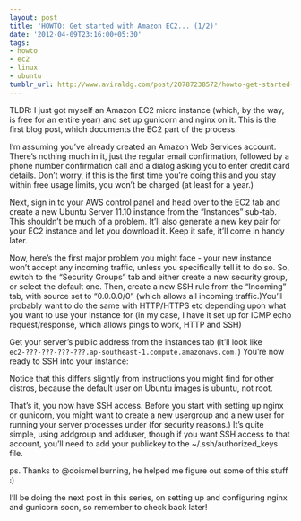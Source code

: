 ```yaml
---
layout: post
title: 'HOWTO: Get started with Amazon EC2... (1/2)'
date: '2012-04-09T23:16:00+05:30'
tags:
- howto
- ec2
- linux
- ubuntu
tumblr_url: http://www.aviraldg.com/post/20787238572/howto-get-started-with-amazon-ec2-12
---
```

TLDR: I just got myself an Amazon EC2 micro instance (which, by the way, is free for an entire year) and set up gunicorn and nginx on it. This is the first blog post, which documents the EC2 part of the process.

I’m assuming you’ve already created an Amazon Web Services account. There’s nothing much in it, just the regular email confirmation, followed by a phone number confirmation call and a dialog asking you to enter credit card details. Don’t worry, if this is the first time you’re doing this and you stay within free usage limits, you won’t be charged (at least for a year.)

Next, sign in to your AWS control panel and head over to the EC2 tab and create a new Ubuntu Server 11.10 instance from the “Instances” sub-tab. This shouldn’t be much of a problem. It’ll also generate a new key pair for your EC2 instance and let you download it. Keep it safe, it’ll come in handy later.

Now, here’s the first major problem you might face - your new instance won’t accept any incoming traffic, unless you specifically tell it to do so. So, switch to the “Security Groups” tab and either create a new security group, or select the default one. Then, create a new SSH rule from the “Incoming” tab, with source set to “0.0.0.0/0” (which allows all incoming traffic.)You’ll probably want to do the same with HTTP/HTTPS etc depending upon what you want to use your instance for (in my case, I have it set up for ICMP echo request/response, which allows pings to work, HTTP and SSH)

Get your server’s public address from the instances tab (it’ll look like `ec2-???-???-???-???.ap-southeast-1.compute.amazonaws.com.`) You’re now ready to SSH into your instance:

Notice that this differs slightly from instructions you might find for other distros, because the default user on Ubuntu images is ubuntu, not root.

That’s it, you now have SSH access. Before you start with setting up nginx or gunicorn, you might want to create a new usergroup and a new user for running your server processes under (for security reasons.) It’s quite simple, using addgroup and adduser, though if you want SSH access to that account, you’ll need to add your publickey to the ~/.ssh/authorized_keys file.

ps. Thanks to @doismellburning, he helped me figure out some of this stuff :)

I’ll be doing the next post in this series, on setting up and configuring nginx and gunicorn soon, so remember to check back later!
